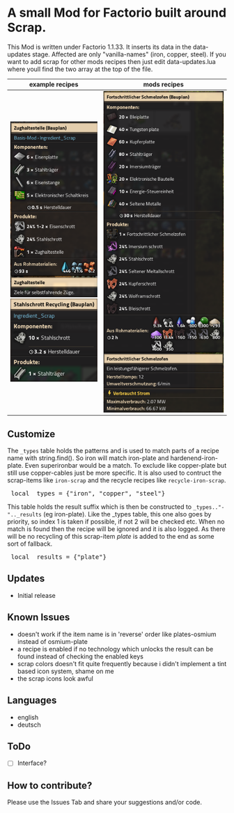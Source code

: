 # A small Mod for Factorio built around Scrap.

This Mod is written under Factorio 1.1.33.
It inserts its data in the data-updates stage.
Affected are only "vanilla-names" (iron, copper, steel). If you want to add scrap for 
other mods recipes then just edit data-updates.lua where youll find the two array at the top of the file.


|example recipes|mods recipes|
|:-:|-|
|![](shot_01.png)<br>![](shot_02.png)|![](shot_03.png)|


## Customize
The ``_types`` table holds the patterns and is used to match parts of a recipe name with string.find().
So iron will match iron-plate and hardenend-iron-plate. Even superironbar would be a match.
To exclude like copper-plate but still use copper-cables just be more specific. It is also used
to contruct the scrap-items like ``iron-scrap`` and the recycle recipes like ``recycle-iron-scrap``.

<pre lang=lua> local _types = {"iron", "copper", "steel"} </pre>

This table holds the result suffix which is then be constructed to ``_types.."-".._results`` (eg iron-plate).
Like the \_types table, this one also goes by priority, so index 1 is taken if possible, if not 2 will be checked etc.
When no match is found then the recipe will be ignored and it is also logged.
As there will be no recycling of this scrap-item _plate_ is added to the end as some sort of fallback.

<pre lang=lua> local _results = {"plate"} </pre>

## Updates
* Initial release

## Known Issues
* doesn't work if the item name is in 'reverse' order like plates-osmium instead of osmium-plate
* a recipe is enabled if no technology which unlocks the result can be found instead of checking the enabled keys
* scrap colors doesn't fit quite frequently because i didn't implement a tint based icon system, shame on me
* the scrap icons look awful

## Languages
* english
* deutsch

## ToDo
* [ ] Interface?

## How to contribute?

Please use the Issues Tab and share your suggestions and/or code.
